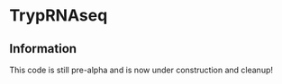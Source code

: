 # TrypRNAseq

## Information
This code is still pre-alpha and is now under construction and cleanup!
